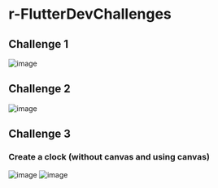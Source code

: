 # r-FlutterDevChallenges


## Challenge 1

![image](https://user-images.githubusercontent.com/23046900/149193117-2f4ea934-5340-4ce1-8bf1-c13f2270a861.png)

## Challenge 2

![image](https://user-images.githubusercontent.com/23046900/149176470-aae67109-e2e9-4132-a4e6-e2b84a9e8109.png)

## Challenge 3
### Create a clock (without canvas and using canvas)
![image](https://user-images.githubusercontent.com/23046900/150578218-e6885d8f-6dff-4abc-802a-c23834395179.png) ![image](https://user-images.githubusercontent.com/23046900/150631792-bcf05352-65c9-429a-84e3-7ed45c18277a.png)



